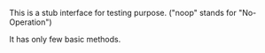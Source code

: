 
This is a stub interface for testing purpose. ("noop" stands for "No-Operation") 

It has only few basic methods.
